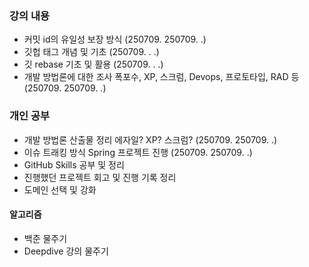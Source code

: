 ### 강의 내용

- 커밋 id의 유일성 보장 방식
  (250709. 250709. .)
- 깃헙 태그 개념 및 기초
  (250709. . .)
- 깃 rebase 기초 및 활용
  (250709. . .)
- 개발 방법론에 대한 조사
  폭포수, XP, 스크럼, Devops, 프로토타입, RAD 등
  (250709. 250709. .)

### 개인 공부

- 개발 방법론 산출물 정리
  에자일? XP? 스크럼?
  (250709. 250709. .)
- 이슈 트래킹 방식 Spring 프로젝트 진행
  (250709. 250709. .)
- GitHub Skills 공부 및 정리
- 진행했던 프로젝트 회고 및 진행 기록 정리
- 도메인 선택 및 강화

#### 알고리즘

- 백준 물주기
- Deepdive 강의 물주기